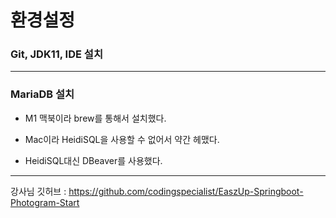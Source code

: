 # 환경설정  

### Git, JDK11, IDE 설치
---
### MariaDB 설치  
- M1 맥북이라 brew를 통해서 설치했다.  
- Mac이라 HeidiSQL을 사용할 수 없어서 약간 헤맸다.  

- HeidiSQL대신 DBeaver를 사용했다.  



--- 
강사님 깃허브 : https://github.com/codingspecialist/EaszUp-Springboot-Photogram-Start

